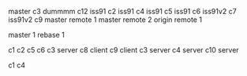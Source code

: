 master c3
dummmm c12
iss91 c2
iss91 c4
iss91 c5
iss91 c6
iss91v2 c7
iss91v2 c9
master remote 1
master remote 2
origin remote 1

master 1
rebase 1

c1
c2
c5
c6
c3 server
c8 client
c9 client
c3 server
c4 server
c10 server

c1
c4
